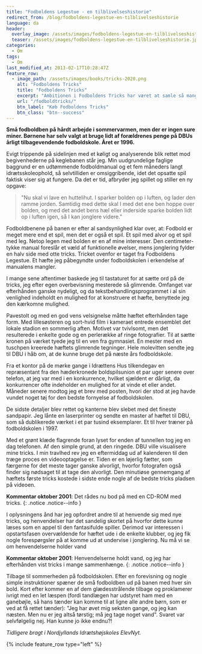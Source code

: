 ```yaml
---
title: "Fodboldens Legestue - en tilblivelseshistorie"
redirect_from: /blog/fodboldens-legestue-en-tilblivelseshistorie
language: da
header:
  overlay_image: /assets/images/fodboldens-legestue-en-tilblivelseshistorie.jpg
  teaser: /assets/images/fodboldens-legestue-en-tilblivelseshistorie.jpg
categories:
  - Om
tags:
  - Om
last_modified_at: 2013-02-17T10:28:47Z
feature_row:
  - image_path: /assets/images/books/tricks-2020.png
    alt: "Fodboldens Tricks"
    title: "Fodboldens Tricks"
    excerpt: "Ambitionen i Fodboldens Tricks har været at samle så mange tricks, driblinger, finter, finurlige spark som overhovedet muligt. Der er masser at gå i gang med."
    url: "/fodboldtricks/"
    btn_label: "Køb Fodboldens Tricks"
    btn_class: "btn--success"
---
```


**Små fodboldben på hårdt arbejde i sommervarmen, men der er ingen sure miner. Børnene har selv valgt at bruge lidt af forældrenes penge på DBUs årligt tilbagevendende fodboldskole. Året er 1996.**

Evigt trippende på sidelinjen med et køligt og analyserende blik rettet mod begivenhederne på keglebanen står jeg. Min uudgrundelige faglige baggrund er en udtømmende fodboldmanual og et fem måneders langt idrætsskoleophold, så selvtilliden er omsiggribende, idet det opsatte spil faktisk viser sig at fungere. Da det er tid, afbryder jeg spillet og stiller en ny opgave:

> "Nu skal vi lave en huttelihut. I sparker bolden op i luften, og lader den ramme jorden. Samtidig med dette skal I med det ene ben hoppe over bolden, og med det andet bens hæl eller inderside sparke bolden lidt op i luften igen, så I kan jonglere videre."

Fodboldbenene på banen er efter al sandsynlighed klar over, at: Fodbold er meget mere end et spil, men det er også et spil. Et spil med alvor og et spil med leg. Netop legen med bolden er en af mine interesser. Den centimeter-tykke manual foreslår et væld af funktionelle øvelser, mens jonglering fylder en halv side med otte tricks. Tricket ovenfor er taget fra Fodboldens Legestue. Et hæfte jeg påbegyndte under fodboldskolen i erkendelse af manualens mangler.

I mange sene aftentimer baskede jeg til tastaturet for at sætte ord på de tricks, jeg efter egen overbevisning mesterede så glimrende. Omfanget var efterhånden ganske nydeligt, og da tekstbehandlingsprogrammet i al sin venlighed indeholdt en mulighed for at konstruere et hæfte, benyttede jeg den kærkomne mulighed.

Pavestolt og med en god vens velsignelse måtte hæftet efterhånden tage form. Med lillesøsteren og sort-hvid film i kameraet entrede ensemblet det lokale stadion en sommerlig aften. Motivet var tvivlsomt, men det resulterede i enkelte gode og en perlerække af ringe fotografier. Til at sætte kronen på værket tyede jeg til en ven fra gymnasiet. En mester med en tuschpen kreerede hæftets glimrende tegninger. Hele molevitten sendte jeg til DBU i håb om, at de kunne bruge det på næste års fodboldskole.

Fra et kontor på de mørke gange i Idrættens Hus tilkendegav en repræsentant fra den hæderkronede boldspilsunion et par uger senere over telefon, at jeg var med i en konkurrence, hvilket sjældent er dårligt, da konkurrencer ofte indeholder en mulighed for at vinde et eller andet. Måneder senere modtog jeg et brev med posten, hvori der stod at jeg havde vundet noget tøj for den bedste fornyelse af fodboldskolen.

De sidste detaljer blev rettet og kanterne blev slebet med det fineste sandpapir. Jeg lånte en laserprinter og sendte en master af hæftet til DBU, som så dublikerede værket i et par tusind eksemplarer. Et til hver træner på fodboldskolen i 1997.

Med et grønt klæde flagrende foran lyset for enden af tunnellen tog jeg en dag telefonen. Af den simple grund, at den ringede. DBU ville visualisere mine tricks. I min travlhed rev jeg en eftermiddag ud af kalenderen til den træge proces en videooptagelse er. Tiden er en løjerlig fætter, som færgerne for det meste tager ganske alvorligt, hvorfor fotografen også finder sig nødsaget til at tage den alvorligt. Den minutiøse gennemgang af hæftets første tricks kostede i sidste ende nogle af de bedste tricks pladsen på videoen.

**Kommentar oktober 2001**: Det rådes nu bod på med en CD-ROM med tricks.
{: .notice .notice--info }

I oplysningens ånd har jeg opfordret andre til at henvende sig med nye tricks, og henvendelser har det sandelig skortet på hvorfor dette kunne læses som en appel til den fantasifulde spiller. Derimod var interessen i opstartsfasen overvældende for hæftet ude i de enkelte klubber, og jeg fik nogle forespørgsler på at komme ud at undervise i jonglering. Nu må vi se om henvendelserne holder vand

**Kommentar oktober 2001**: Henvendelserne holdt vand, og jeg har efterhånden vist tricks i mange sammenhænge.
{: .notice .notice--info }

Tilbage til sommerheden på fodboldskolen. Efter en forevisning og nogle simple instruktioner spæner de små fodboldben ud på banen med hver sin bold. Kort efter kommer en af dem glædesstrålende tilbage og proklamerer ivrigt med en let læspen (fordi tandlægen har udstyret ham med en ganebøjle, så hans tænder kan komme til at ligne alle andre børn, som er ved at få rettet tænder): "Jeg har øvet mig seksten gange, og jeg kan næsten. Men nu er jeg altså tørstig; må jeg tage noget vand". Svaret var selvfølgelig nej. Han kunne jo ikke endnu?!

_Tidligere bragt i Nordjyllands Idrætshøjskoles ElevNyt._

{% include feature_row type="left" %}
